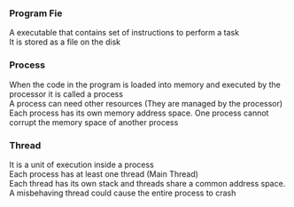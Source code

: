 ### Program Fie

A executable that contains set of instructions to perform a task  
It is stored as a file on the disk

### Process

When the code in the program is loaded into memory and executed by the processor it is called a process  
A process can need other resources (They are managed by the processor)  
Each process has its own memory address space. One process cannot corrupt the memory space of another process

### Thread

It is a unit of execution inside a process  
Each process has at least one thread (Main Thread)  
Each thread has its own stack and threads share a common address space. A misbehaving thread could cause the entire process to crash  